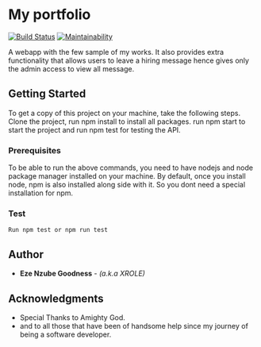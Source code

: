 # My portfolio

[![Build Status](https://travis-ci.com/XROLE/PORTFOLIO.svg?branch=develop)](https://travis-ci.com/XROLE/PORTFOLIO) [![Maintainability](https://api.codeclimate.com/v1/badges/a2f89ebe66a61c6b014a/maintainability)](https://codeclimate.com/github/XROLE/PORTFOLIO/maintainability) 

A webapp with the few sample of my works. It also provides extra functionality that allows users to leave a hiring message hence gives only the admin access to view all message.

## Getting Started

To get a copy of this project on your machine, take the following steps. Clone the project, run npm install to install all packages. run npm start to start the project and run npm test for testing the API.

### Prerequisites

To be able to run the above commands, you need to have nodejs and node package manager installed on your machine. By default, once you install node, npm is also installed along side with it. So you dont need a special installation for npm. 

### Test

```
Run npm test or npm run test
```

## Author
* **Eze Nzube Goodness** - *(a.k.a XROLE)*

## Acknowledgments

* Special Thanks to Amighty God.
* and to all those that have been of handsome help since my journey of being a software developer.
